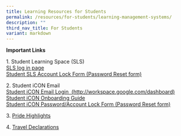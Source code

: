 ```yaml
---
title: Learning Resources for Students
permalink: /resources/for-students/learning-management-systems/
description: ""
third_nav_title: For Students
variant: markdown
---
```

**Important Links**

1\. Student Learning Space (SLS)   
[SLS log in page](https://vle.learning.moe.edu.sg/login)  
[Student SLS Account Lock Form (Password Reset form)](https://go.gov.sg/mss-ict-pwreset)

2\. Student iCON Email  
[Student iCON Email Login  (http://workspace.google.com/dashboard)](https://workspace.google.com/dashboard)  
[Student iCON Onboarding Guide](/files/Student-iCON-Onboarding-Guide.pdf)  
[Student iCON Password/Account Lock Form (Password Reset form)](https://go.gov.sg/mss-ict-pwreset)

3. [Pride Highlights](http://tinyurl.com/MSSpridehighlights2019)


4. [Travel Declarations](/travel-declaration/)